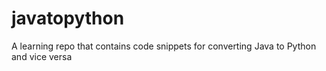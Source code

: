 # javatopython
A learning repo that contains code snippets for converting Java to Python and vice versa

